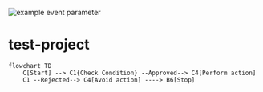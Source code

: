 ![example event parameter]([https://github.com/github/docs/actions/workflows/main.yml](https://github.com/negiDharmendra/test-project/blob/main/.github/workflows/python-app.yml)/badge.svg?event=push)

# test-project


```mermaid
flowchart TD
    C[Start] --> C1{Check Condition} --Approved--> C4[Perform action]
    C1 --Rejected--> C4[Avoid action] ----> B6[Stop]

```
